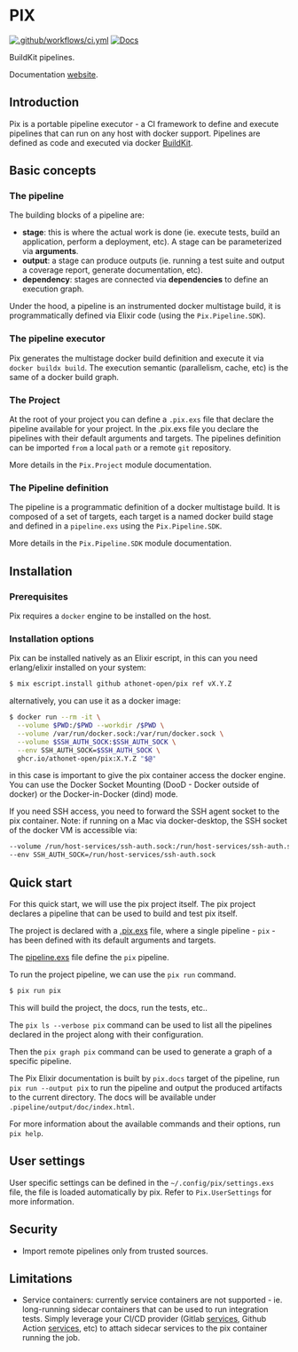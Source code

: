 # PIX

[![.github/workflows/ci.yml](https://github.com/athonet-open/pix/actions/workflows/ci.yml/badge.svg)](https://github.com/athonet-open/pix/actions/workflows/ci.yml) [![Docs](https://img.shields.io/badge/docs-latest-green.svg)](https://athonet-open.github.io/pix)

BuildKit pipelines.

Documentation [website](https://athonet-open.github.io/pix).

## Introduction

Pix is a portable pipeline executor - a CI framework to define and execute pipelines that can run on any host with docker support.
Pipelines are defined as code and executed via docker [BuildKit](https://github.com/moby/buildkit).

## Basic concepts

### The pipeline

The building blocks of a pipeline are:
- **stage**: this is where the actual work is done (ie. execute tests, build an application, perform a deployment, etc). A stage can be parameterized via **arguments**.
- **output**: a stage can produce outputs (ie. running a test suite and output a coverage report, generate documentation, etc).
- **dependency**: stages are connected via **dependencies** to define an execution graph.

Under the hood, a pipeline is an instrumented docker multistage build, it is programmatically defined via Elixir code (using the `Pix.Pipeline.SDK`).

### The pipeline executor

Pix generates the multistage docker build definition and execute it via `docker buildx build`.
The execution semantic (parallelism, cache, etc) is the same of a docker build graph.

### The Project

At the root of your project you can define a `.pix.exs` file that declare the pipeline available for your project.
In the .pix.exs file you declare the pipelines with their default arguments and targets.
The pipelines definition can be imported `from` a local `path` or a remote `git` repository.

More details in the `Pix.Project` module documentation.

### The Pipeline definition

The pipeline is a programmatic definition of a docker multistage build.
It is composed of a set of targets, each target is a named docker build stage and defined in a `pipeline.exs` using the `Pix.Pipeline.SDK`.

More details in the `Pix.Pipeline.SDK` module documentation.

## Installation

### Prerequisites

Pix requires a `docker` engine to be installed on the host.

### Installation options

Pix can be installed natively as an Elixir escript, in this can you need erlang/elixir installed on your system:

```bash
$ mix escript.install github athonet-open/pix ref vX.Y.Z
```

alternatively, you can use it as a docker image:

```bash
$ docker run --rm -it \
  --volume $PWD:/$PWD --workdir /$PWD \
  --volume /var/run/docker.sock:/var/run/docker.sock \
  --volume $SSH_AUTH_SOCK:$SSH_AUTH_SOCK \
  --env SSH_AUTH_SOCK=$SSH_AUTH_SOCK \
  ghcr.io/athonet-open/pix:X.Y.Z "$@"
```

in this case is important to give the pix container access the docker engine.
You can use the Docker Socket Mounting (DooD - Docker outside of docker) or the Docker-in-Docker (dind) mode.

If you need SSH access, you need to forward the SSH agent socket to the pix container.
Note: if running on a Mac via docker-desktop, the SSH socket of the docker VM is accessible via:

```bash
--volume /run/host-services/ssh-auth.sock:/run/host-services/ssh-auth.sock \
--env SSH_AUTH_SOCK=/run/host-services/ssh-auth.sock
```

## Quick start

For this quick start, we will use the pix project itself.
The pix project declares a pipeline that can be used to build and test pix itself.

The project is declared with a [.pix.exs](https://github.com/athonet-open/pix/blob/main/.pix.exs) file, where a single pipeline - `pix` - has been defined with its default arguments and targets.

The [pipeline.exs](https://github.com/athonet-open/pix/blob/main/pipeline.exs) file define the `pix` pipeline.

To run the project pipeline, we can use the `pix run` command.

```bash
$ pix run pix
```

This will build the project, the docs, run the tests, etc..

The `pix ls --verbose pix` command can be used to list all the pipelines declared in the project along with their configuration.

Then the `pix graph pix` command can be used to generate a graph of a specific pipeline.

The Pix Elixir documentation is built by `pix.docs` target of the pipeline, run `pix run --output pix` to run the pipeline and output the produced artifacts to the current directory. The docs will be available under `.pipeline/output/doc/index.html`.

For more information about the available commands and their options, run `pix help`.

## User settings

User specific settings can be defined in the `~/.config/pix/settings.exs` file, the file is loaded automatically by pix.
Refer to `Pix.UserSettings` for more information.

## Security

- Import remote pipelines only from trusted sources.

## Limitations

- Service containers: currently service containers are not supported - ie. long-running sidecar containers that can be used to run integration tests. Simply leverage your CI/CD provider (Gitlab [services](https://docs.gitlab.com/ci/services/), Github Action [services](https://docs.github.com/en/actions/writing-workflows/workflow-syntax-for-github-actions#jobsjob_idservices), etc) to attach sidecar services to the pix container running the job.
